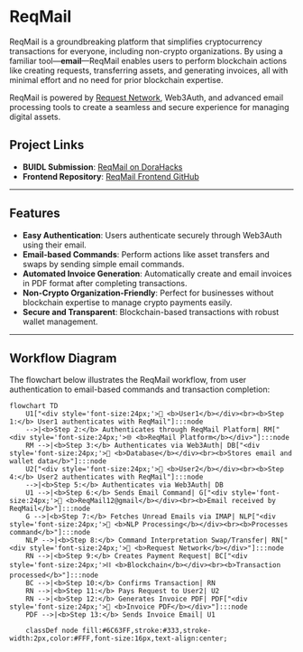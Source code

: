 # ReqMail 

ReqMail is a groundbreaking platform that simplifies cryptocurrency transactions for everyone, including non-crypto organizations. By using a familiar tool—**email**—ReqMail enables users to perform blockchain actions like creating requests, transferring assets, and generating invoices, all with minimal effort and no need for prior blockchain expertise.  

ReqMail is powered by [Request Network](https://request.network/), Web3Auth, and advanced email processing tools to create a seamless and secure experience for managing digital assets.  

## Project Links
- **BUIDL Submission**: [ReqMail on DoraHacks](https://dorahacks.io/buidl/20598)  
- **Frontend Repository**: [ReqMail Frontend GitHub](https://github.com/ReqMail/Frontend)

---

## Features
- **Easy Authentication**: Users authenticate securely through Web3Auth using their email.
- **Email-based Commands**: Perform actions like asset transfers and swaps by sending simple email commands.
- **Automated Invoice Generation**: Automatically create and email invoices in PDF format after completing transactions.
- **Non-Crypto Organization-Friendly**: Perfect for businesses without blockchain expertise to manage crypto payments easily.
- **Secure and Transparent**: Blockchain-based transactions with robust wallet management.

---

## Workflow Diagram

The flowchart below illustrates the ReqMail workflow, from user authentication to email-based commands and transaction completion:

```mermaid
flowchart TD
    U1["<div style='font-size:24px;'>👤 <b>User1</b></div><br><b>Step 1:</b> User1 authenticates with ReqMail"]:::node 
    -->|<b>Step 2:</b> Authenticates through ReqMail Platform| RM["<div style='font-size:24px;'>🌐 <b>ReqMail Platform</b></div>"]:::node
    RM -->|<b>Step 3:</b> Authenticates via Web3Auth| DB["<div style='font-size:24px;'>💾 <b>Database</b></div><br><b>Stores email and wallet data</b>"]:::node
    U2["<div style='font-size:24px;'>👤 <b>User2</b></div><br><b>Step 4:</b> User2 authenticates with ReqMail"]:::node 
    -->|<b>Step 5:</b> Authenticates via Web3Auth| DB
    U1 -->|<b>Step 6:</b> Sends Email Command| G["<div style='font-size:24px;'>📧 <b>ReqMail12@gmail</b></div><br><b>Email received by ReqMail</b>"]:::node
    G -->|<b>Step 7:</b> Fetches Unread Emails via IMAP| NLP["<div style='font-size:24px;'>🧠 <b>NLP Processing</b></div><br><b>Processes command</b>"]:::node
    NLP -->|<b>Step 8:</b> Command Interpretation Swap/Transfer| RN["<div style='font-size:24px;'>💱 <b>Request Network</b></div>"]:::node
    RN -->|<b>Step 9:</b> Creates Payment Request| BC["<div style='font-size:24px;'>⛓️ <b>Blockchain</b></div><br><b>Transaction processed</b>"]:::node
    BC -->|<b>Step 10:</b> Confirms Transaction| RN
    RN -->|<b>Step 11:</b> Pays Request to User2| U2
    RN -->|<b>Step 12:</b> Generates Invoice PDF| PDF["<div style='font-size:24px;'>📄 <b>Invoice PDF</b></div>"]:::node
    PDF -->|<b>Step 13:</b> Sends Invoice Email| U1

    classDef node fill:#6C63FF,stroke:#333,stroke-width:2px,color:#FFF,font-size:16px,text-align:center;
